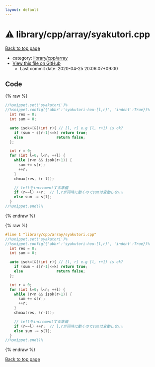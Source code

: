 ```yaml
---
layout: default
---
```


<!-- mathjax config similar to math.stackexchange -->
<script type="text/javascript" async
  src="https://cdnjs.cloudflare.com/ajax/libs/mathjax/2.7.5/MathJax.js?config=TeX-MML-AM_CHTML">
</script>
<script type="text/x-mathjax-config">
  MathJax.Hub.Config({
    TeX: { equationNumbers: { autoNumber: "AMS" }},
    tex2jax: {
      inlineMath: [ ['$','$'] ],
      processEscapes: true
    },
    "HTML-CSS": { matchFontHeight: false },
    displayAlign: "left",
    displayIndent: "2em"
  });
</script>

<script type="text/javascript" src="https://cdnjs.cloudflare.com/ajax/libs/jquery/3.4.1/jquery.min.js"></script>
<script src="https://cdn.jsdelivr.net/npm/jquery-balloon-js@1.1.2/jquery.balloon.min.js" integrity="sha256-ZEYs9VrgAeNuPvs15E39OsyOJaIkXEEt10fzxJ20+2I=" crossorigin="anonymous"></script>
<script type="text/javascript" src="../../../../assets/js/copy-button.js"></script>
<link rel="stylesheet" href="../../../../assets/css/copy-button.css" />


# :warning: library/cpp/array/syakutori.cpp

<a href="../../../../index.html">Back to top page</a>

* category: <a href="../../../../index.html#0e902850ca3e9230d87c81984f25b3bb">library/cpp/array</a>
* <a href="{{ site.github.repository_url }}/blob/master/library/cpp/array/syakutori.cpp">View this file on GitHub</a>
    - Last commit date: 2020-04-25 20:06:07+09:00




## Code

<a id="unbundled"></a>
{% raw %}
```cpp
//%snippet.set('syakutori')%
//%snippet.config({'abbr':'syakutori-hou-[l,r)', 'indent':True})%
  int res = 0;
  int sum = 0;

  auto isok=[&](int r){ // [l, r] e.g [l, r+1) is ok?
    if (sum + s[r-1]<=k) return true;
    else               return false;
  };

  int r = 0;
  for (int l=0; l<n; ++l) {
    while (r<n && isok(r+1)) {
      sum += s[r];
      ++r;
    }
    chmax(res, (r-l));

    // leftをincrementする準備
    if (r==l) ++r;  // l,rが同時に動くのでsumは変動しない。
    else sum -= s[l];
  }
//%snippet.end()%

```
{% endraw %}

<a id="bundled"></a>
{% raw %}
```cpp
#line 1 "library/cpp/array/syakutori.cpp"
//%snippet.set('syakutori')%
//%snippet.config({'abbr':'syakutori-hou-[l,r)', 'indent':True})%
  int res = 0;
  int sum = 0;

  auto isok=[&](int r){ // [l, r] e.g [l, r+1) is ok?
    if (sum + s[r-1]<=k) return true;
    else               return false;
  };

  int r = 0;
  for (int l=0; l<n; ++l) {
    while (r<n && isok(r+1)) {
      sum += s[r];
      ++r;
    }
    chmax(res, (r-l));

    // leftをincrementする準備
    if (r==l) ++r;  // l,rが同時に動くのでsumは変動しない。
    else sum -= s[l];
  }
//%snippet.end()%

```
{% endraw %}

<a href="../../../../index.html">Back to top page</a>

